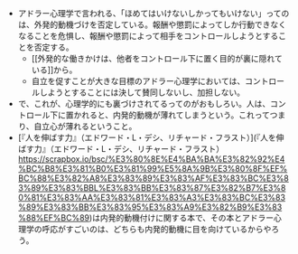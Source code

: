 - アドラー心理学で言われる、「ほめてはいけないしかってもいけない」ってのは、外発的動機づけを否定している。報酬や懲罰によってしか行動できなくなることを危惧し、報酬や懲罰によって相手をコントロールしようとすることを否定する。
	- [[外発的な働きかけは、他者をコントロール下に置く目的が裏に隠れている]]から。
	- 自立を促すことが大きな目標のアドラー心理学においては、コントロールしようとすることには決して賛同しないし、加担しない。
- で、これが、心理学的にも裏づけされてるってのがおもしろい。人は、コントロール下に置かれると、内発的動機が薄れてしまうという。これってつまり、自立心が薄れるということ。
- [『人を伸ばす力』（エドワード・L・デシ、リチャード・フラスト）](『人を伸ばす力』（エドワード・L・デシ、リチャード・フラスト） https://scrapbox.io/bsc/%E3%80%8E%E4%BA%BA%E3%82%92%E4%BC%B8%E3%81%B0%E3%81%99%E5%8A%9B%E3%80%8F%EF%BC%88%E3%82%A8%E3%83%89%E3%83%AF%E3%83%BC%E3%83%89%E3%83%BBL%E3%83%BB%E3%83%87%E3%82%B7%E3%80%81%E3%83%AA%E3%83%81%E3%83%A3%E3%83%BC%E3%83%89%E3%83%BB%E3%83%95%E3%83%A9%E3%82%B9%E3%83%88%EF%BC%89)は内発的動機付けに関する本で、その本とアドラー心理学の呼応がすごいのは、どちらも内発的動機に目を向けているからやろう。